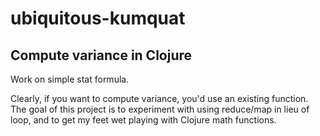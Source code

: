 # ubiquitous-kumquat
## Compute variance in Clojure

Work on simple stat formula.

Clearly, if you want to compute variance, you'd use an existing function.  The goal of this project is to experiment with using reduce/map in lieu of loop, and to get my feet wet playing with Clojure math functions.
